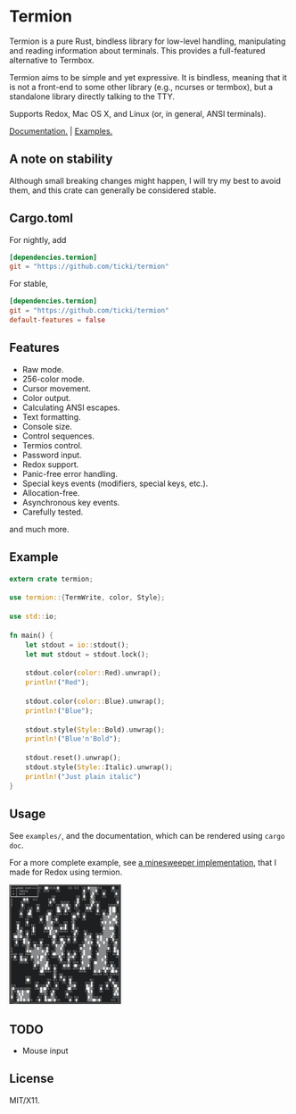 # Termion

Termion is a pure Rust, bindless library for low-level handling, manipulating
and reading information about terminals. This provides a full-featured
alternative to Termbox.

Termion aims to be simple and yet expressive. It is bindless, meaning that it
is not a front-end to some other library (e.g., ncurses or termbox), but a
standalone library directly talking to the TTY.

Supports Redox, Mac OS X, and Linux (or, in general, ANSI terminals).

[Documentation.](http://ticki.github.io/termion/termion/) | [Examples.](https://github.com/Ticki/termion/tree/master/examples)

## A note on stability

Although small breaking changes might happen, I will try my best to avoid them,
and this crate can generally be considered stable.

## Cargo.toml

For nightly, add

```toml
[dependencies.termion]
git = "https://github.com/ticki/termion"
```

For stable,

```toml
[dependencies.termion]
git = "https://github.com/ticki/termion"
default-features = false
```

## Features

- Raw mode.
- 256-color mode.
- Cursor movement.
- Color output.
- Calculating ANSI escapes.
- Text formatting.
- Console size.
- Control sequences.
- Termios control.
- Password input.
- Redox support.
- Panic-free error handling.
- Special keys events (modifiers, special keys, etc.).
- Allocation-free.
- Asynchronous key events.
- Carefully tested.

and much more.

## Example

```rust
extern crate termion;

use termion::{TermWrite, color, Style};

use std::io;

fn main() {
    let stdout = io::stdout();
    let mut stdout = stdout.lock();

    stdout.color(color::Red).unwrap();
    println!("Red");

    stdout.color(color::Blue).unwrap();
    println!("Blue");

    stdout.style(Style::Bold).unwrap();
    println!("Blue'n'Bold");

    stdout.reset().unwrap();
    stdout.style(Style::Italic).unwrap();
    println!("Just plain italic")
}
```

## Usage

See `examples/`, and the documentation, which can be rendered using `cargo doc`.

For a more complete example, see [a minesweeper implementation](https://github.com/redox-os/games-for-redox/blob/master/src/minesweeper/main.rs), that I made for Redox using termion.

<img src="image.png" width="200">


## TODO

- Mouse input

## License

MIT/X11.
